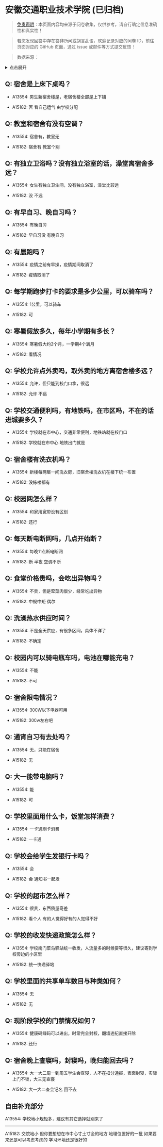 # 安徽交通职业技术学院 (已归档)

> [免责声明](https://colleges.chat/#_3)：本页面内容均来源于问卷收集，仅供参考，请自行确定信息准确性和真实性！

> 若您发现回答中存在答非所问或胡言乱语，欢迎记录对应的问卷 ID，前往页面对应的 GitHub 页面，通过 issue 或邮件等方式提交反馈！

> 数据来源：

<details><summary>点击展开</summary>
<ul>
<li>A13554: 匿名 (2022 年 06 月)</li>
<li>A15182: 匿名 (2022 年 07 月)</li>
</ul>
</details>

## Q: 宿舍是上床下桌吗？

- A13554: 男生新宿舍楼是，老宿舍楼全部是上下铺

- A15182: 否 看自己运气 由学校分配

## Q: 教室和宿舍有没有空调？

- A13554: 宿舍有，教室无

- A15182: 宿舍有 教室个别

## Q: 有独立卫浴吗？没有独立浴室的话，澡堂离宿舍多远？

- A13554: 女生有独立卫生间，没有独立浴室，澡堂比较远

- A15182: 没 不远

## Q: 有早自习、晚自习吗？

- A13554: 有晚自习

- A15182: 早自习没 有晚自习

## Q: 有晨跑吗？

- A13554: 疫情之前有早操，疫情期间取消了

- A15182: 疫情取消了

## Q: 每学期跑步打卡的要求是多少公里，可以骑车吗？

- A13554: 1公里，可以骑车

- A15182: 可

## Q: 寒暑假放多久，每年小学期有多长？

- A13554: 寒暑假大约2个月，一学期4个满月

- A15182: 看情况

## Q: 学校允许点外卖吗，取外卖的地方离宿舍楼多远？

- A13554: 允许，但只能到校门口拿，很远

- A15182: 允许 不远

## Q: 学校交通便利吗，有地铁吗，在市区吗，不在的话进城要多久？

- A13554: 学校就在市中心，交通非常便利，地铁站就在校门口

- A15182: 学校就在市中心 地铁出门就是

## Q: 宿舍楼有洗衣机吗？

- A13554: 新楼每两层一间洗衣房，旧宿舍楼洗衣机在楼下统一布置

- A15182: 没栋楼都有

## Q: 校园网怎么样？

- A13554: 和家用宽带没有区别

- A15182: 还行

## Q: 每天断电断网吗，几点开始断？

- A13554: 每晚11点断电断网

- A15182: 断 半夜 空调不断

## Q: 食堂价格贵吗，会吃出异物吗？

- A13554: 不贵，但是荤菜肉很少，经常吃出异物

- A15182: 中规中矩 偶尔

## Q: 洗澡热水供应时间？

- A13554: 不是全天供应，有很多区间，具体不详了

- A15182: 不确定

## Q: 校园内可以骑电瓶车吗，电池在哪能充电？

- A13554: 不能

- A15182: 不可

## Q: 宿舍限电情况？

- A13554: 300W以下电器可用

- A15182: 300w左右吧

## Q: 通宵自习有去处吗？

- A13554: 无，只能在宿舍

- A15182: 无

## Q: 大一能带电脑吗？

- A13554: 能

- A15182: 可

## Q: 学校里面用什么卡，饭堂怎样消费？

- A13554: 一卡通刷卡消费

- A15182: 一卡通

## Q: 学校会给学生发银行卡吗？

- A13554: 会

- A15182: 会 通知书一起发

## Q: 学校的超市怎么样？

- A13554: 很贵，东西质量奇差

- A15182: 看个人 有的人觉得好有的人觉得不好

## Q: 学校的收发快递政策怎么样？

- A13554: 学校南门菜鸟驿站统一收发，人流量多的时候要等很久，建议寄到学校旁边的小区里

- A15182: 统一快递驿站

## Q: 学校里面的共享单车数目与种类如何？

- A13554: 无

- A15182: 无

## Q: 现阶段学校的门禁情况如何？

- A13554: 健康码绿码可以进出，时常完全封校，翻墙违纪直接开除

- A15182: 还行

## Q: 宿舍晚上查寝吗，封寝吗，晚归能回去吗？

- A13554: 大一大二周一到周五学生会查寝，人不在扣分通报，表面封寝，实际上门不锁，大三无查寝

- A15182: 大一大二查会记名 回不去

## 自由补充部分

A13554: 学校地小规矩多，建议有其它选择就别来了

***

A15182: 交院地小 但你要想想在市中心寸土寸金的地方 地理位置好的一批 如果要来还是可以考虑考虑的 学习环境还是很好的